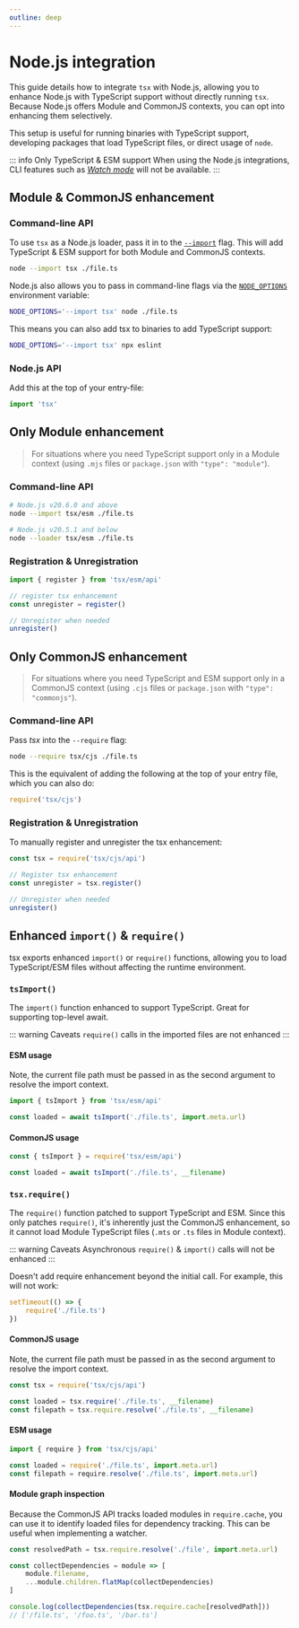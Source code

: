```yaml
---
outline: deep
---
```


# Node.js integration

This guide details how to integrate `tsx` with Node.js, allowing you to enhance Node.js with TypeScript support without directly running `tsx`. Because Node.js offers Module and CommonJS contexts, you can opt into enhancing them selectively.

This setup is useful for running binaries with TypeScript support, developing packages that load TypeScript files, or direct usage of `node`.


::: info Only TypeScript & ESM support
When using the Node.js integrations, CLI features such as [_Watch mode_](/watch-mode) will not be available.
:::

## Module & CommonJS enhancement

### Command-line API

To use `tsx` as a  Node.js loader, pass it in to the [`--import`](https://nodejs.org/api/module.html#enabling) flag. This will add TypeScript & ESM support for both Module and CommonJS contexts.

```sh
node --import tsx ./file.ts
```

Node.js also allows you to pass in command-line flags via the [`NODE_OPTIONS`](https://nodejs.org/api/cli.html#node_optionsoptions) environment variable:
```sh
NODE_OPTIONS='--import tsx' node ./file.ts
```

This means you can also add tsx to binaries to add TypeScript support:
```sh
NODE_OPTIONS='--import tsx' npx eslint
```

### Node.js API

Add this at the top of your entry-file:
```js
import 'tsx'
```

## Only Module enhancement

> For situations where you need TypeScript support only in a Module context (using `.mjs` files or `package.json` with `"type": "module"`).

### Command-line API 

```sh
# Node.js v20.6.0 and above
node --import tsx/esm ./file.ts

# Node.js v20.5.1 and below
node --loader tsx/esm ./file.ts
```

### Registration & Unregistration
```js
import { register } from 'tsx/esm/api'

// register tsx enhancement
const unregister = register()

// Unregister when needed
unregister()
```

## Only CommonJS enhancement

> For situations where you need TypeScript and ESM support only in a CommonJS context (using `.cjs` files or `package.json` with `"type": "commonjs"`).

### Command-line API

Pass _tsx_ into the `--require` flag:

```sh
node --require tsx/cjs ./file.ts
```

This is the equivalent of adding the following at the top of your entry file, which you can also do:

```js
require('tsx/cjs')
```

### Registration & Unregistration

To manually register and unregister the tsx enhancement:

```js
const tsx = require('tsx/cjs/api')

// Register tsx enhancement
const unregister = tsx.register()

// Unregister when needed
unregister()
```

## Enhanced `import()` & `require()`

tsx exports enhanced `import()` or `require()` functions, allowing you to load TypeScript/ESM files without affecting the runtime environment.

### `tsImport()`

The `import()` function enhanced to support TypeScript. Great for supporting top-level await. 

::: warning Caveats
`require()` calls in the imported files are not enhanced
:::

#### ESM usage

Note, the current file path must be passed in as the second argument to resolve the import context.

```js
import { tsImport } from 'tsx/esm/api'

const loaded = await tsImport('./file.ts', import.meta.url)
```

#### CommonJS usage

```js
const { tsImport } = require('tsx/esm/api')

const loaded = await tsImport('./file.ts', __filename)
```

### `tsx.require()`

The `require()` function patched to support TypeScript and ESM. Since this only patches `require()`, it's inherently just the CommonJS enhancement, so it cannot load Module TypeScript files (`.mts` or `.ts` files in Module context).


::: warning Caveats
Asynchronous `require()` & `import()` calls will not be enhanced
:::

Doesn't add require enhancement beyond the initial call. For example, this will not work:
```js
setTimeout(() => {
    require('./file.ts')
})
```

#### CommonJS usage

Note, the current file path must be passed in as the second argument to resolve the import context.

```js
const tsx = require('tsx/cjs/api')

const loaded = tsx.require('./file.ts', __filename)
const filepath = tsx.require.resolve('./file.ts', __filename)
```

#### ESM usage

```js
import { require } from 'tsx/cjs/api'

const loaded = require('./file.ts', import.meta.url)
const filepath = require.resolve('./file.ts', import.meta.url)
```

#### Module graph inspection

Because the CommonJS API tracks loaded modules in `require.cache`, you can use it to identify loaded files for dependency tracking. This can be useful when implementing a watcher.

```js
const resolvedPath = tsx.require.resolve('./file', import.meta.url)

const collectDependencies = module => [
    module.filename,
    ...module.children.flatMap(collectDependencies)
]

console.log(collectDependencies(tsx.require.cache[resolvedPath]))
// ['/file.ts', '/foo.ts', '/bar.ts']
```
